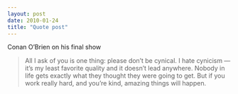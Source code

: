 ```yaml
---
layout: post
date: 2010-01-24
title: "Quote post"
---
```

Conan O’Brien on his final show

<blockquote>All I ask of you is one thing: please don’t be cynical. I hate cynicism — it’s my least favorite quality and it doesn’t lead anywhere. Nobody in life gets exactly what they thought they were going to get. But if you work really hard, and you’re kind, amazing things will happen.</blockquote>